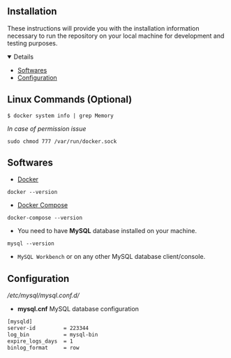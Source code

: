 ## Installation

These instructions will provide you with the installation information necessary to run the repository on your local machine for development and testing purposes.

<details open="open">
	<ul>
		<li><a href="#softwares">Softwares</a></li>
		<li><a href="#configuration">Configuration</a></li>
	</ul>
</details>

## Linux Commands (Optional)

~~~shell
$ docker system info | grep Memory
~~~

*In case of permission issue*

~~~shell
sudo chmod 777 /var/run/docker.sock
~~~

## Softwares

*	[Docker](https://docs.docker.com/)

~~~shell
docker --version
~~~

*	[Docker Compose](https://docs.docker.com/compose/)

~~~shell
docker-compose --version
~~~

*	You need to have **MySQL** database installed on your machine.

~~~shell
mysql --version
~~~

*   `MySQL Workbench` or on any other MySQL database client/console.  

## Configuration

*/etc/mysql/mysql.conf.d/*

*	**mysql.cnf** MySQL database configuration

~~~txt
[mysqld]
server-id         = 223344
log_bin           = mysql-bin
expire_logs_days  = 1
binlog_format     = row
~~~